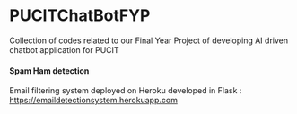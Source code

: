 # PUCITChatBotFYP
Collection of codes related to our Final Year Project of developing AI driven chatbot application for PUCIT
<br>
#### Spam Ham detection
Email filtering system deployed on Heroku developed in Flask : https://emaildetectionsystem.herokuapp.com

<br>

